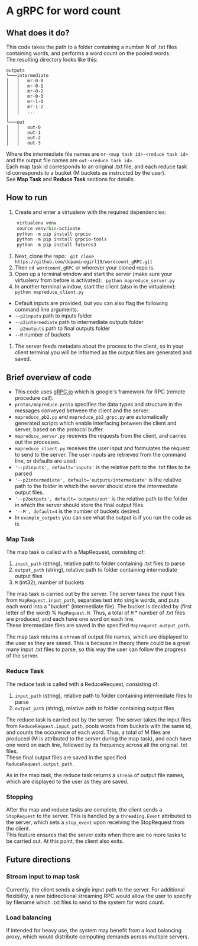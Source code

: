 # A gRPC for word count #

## What does it do? ##
This code takes the path to a folder containing a number N of .txt files containing words, and performs a word count on the pooled words. <br>
The resulting directory looks like this:

```
outputs
└───intermediate
│   │   mr-0-0
│   │   mr-0-1
│   │   mr-0-2
│   │   mr-0-3
│   │   mr-1-0
│   │   mr-1-2
│   │   ...
│   
└───out
│   │   out-0
│   │   out-1
│   │   out-2
│   │   out-3
```
Where the intermediate file names are ```mr-<map task id>-<reduce task id>``` and the output file names are ```out-<reduce task id>```. <br>
Each map task id corresponds to an original .txt file, and each reduce task id corresponds to a bucket (M buckets as instructed by the user).<br>
See **Map Task** and **Reduce Task** sections for details.
 
 ## How to run ##
1. Create and enter a virtualenv with the required dependencies:
```python -m pip install virtualenv
    virtualenv venv
    source venv/bin/activate
    python -m pip install grpcio
    python -m pip install grpcio-tools
    python -m pip install futures3
```
1. Next, clone the repo:
 ``` git clone https://github.com/dopaminegirl19/wordcount_gRPC.git```
1. Then ```cd wordcount_gRPC``` or wherever your cloned repo is.
1. Open up a terminal window and start the server (make sure your virtualenv from before is activated):
 ``` python mapreduce_server.py```
1. In another terminal window, start the client (also in the virtualenv):
  ``` python mapreduce_client.py```
  - Default inputs are provided, but you can also flag the following command line arguments:
  - ```--p2inputs``` path to inputs folder
  - ```--p2intermediate``` path to intermediate outputs folder
  - ```--p2outputs``` path to final outputs folder
  - ```--M``` number of buckets
1. The server feeds metadata about the process to the client, so in your client terminal you will be informed as the output files are generated and saved. 
 
## Brief overview of code ##
 - This code uses [gRPC.io](https://grpc.io/) which is google's framework for RPC (remote procedure call). 
 -  ```protos/mapreduce.proto``` specifies the data types and structure in the messages conveyed between the client and the server.
 -  ```mapreduce_pb2.py``` and  ```mapreduce_pb2_grpc.py``` are automatically generated scripts which enable interfacing between the client and server, based on the protocol buffer.
 -  ```mapreduce_server.py``` receives the requests from the client, and carries out the processes.
 -  ```mapreduce_client.py``` receives the user input and formulates the request to send to the server. The user inputs are retrieved from the command line, or defaults are used:
   -  ```'--p2inputs', default='inputs'``` is the relative path to the .txt files to be parsed 
   - ```'--p2intermediate', default='outputs/intermediate'``` is the relative path to the folder in which the server should store the intermediate output files.
   - ```'--p2outputs', default='outputs/out'``` is the relative path to the folder in which the server should store the final output files.
   - ```'--M', default=4``` is the number of buckets desired.
 - In ```example_outputs``` you can see what the output is if you run the code as is. 
 
 ### Map Task ###
 The map task is called with a MapRequest, consisting of:
 1. ```input_path``` (string), relative path to folder containing .txt files to parse
 1. ```output_path``` (string), relative path to folder containing intermediate output files
 1. ```M``` (int32), number of buckets <br>

 The map task is carried out by the server. The server takes the input files from ```MapRequest.input_path```, separates text into single words, and puts each word into a "bucket" (intermediate file). The bucket is decided by (first letter of the word) % ```MapRequest.M```. Thus, a total of ```M``` * number of .txt files are produced, and each have one word on each line.<br>
 These intermediate files are saved in the specified ```Maprequest.output_path```.<br>
 
The map task returns a ```stream``` of output file names, which are displayed to the user as they are saved. This is because in theory there could be a great many input .txt files to parse, so this way the user can follow the progress of the server. 
 
 ### Reduce Task ###
 The reduce task is called with a ReduceRequest, consisting of:
 1. ```input_path``` (string), relative path to folder containing intermediate files to parse
 1. ```output_path``` (string), relative path to folder containing output files
 
 The reduce task is carried out by the server. The server takes the input files from ```ReduceRequest.input_path```, pools words from buckets with the same id, and counts the occurence of each word. Thus, a total of M files are produced (M is attributed to the server during the map task), and each have one word on each line, followed by its frequency across all the original .txt files.<br>
 These final output files are saved in the specified ```ReduceRequest.output_path```.<br>
 
 As in the map task, the reduce task returns a ```stream``` of output file names, which are displayed to the user as they are saved. 
 
 ### Stopping ###
 After the map and reduce tasks are complete, the client sends a ```StopRequest``` to the server. This is handled by a ```threading.Event``` attributed to the server, which sets a ```stop_event``` upon receiving the StopRequest from the client. <br>
 This feature ensures that the server exits when there are no more tasks to be carried out. At this point, the client also exits. 
 
 ## Future directions ##
 
 ### Stream input to map task ###
 Currently, the client sends a single input path to the server. For additional flexibility, a new bidirectional streaming RPC would allow the user to specify by filename which .txt files to send to the system for word count.
 
 ### Load balancing ###
 If intended for heavy use, the system may benefit from a load balancing proxy, which would distribute computing demands across multiple servers. 
 
 
